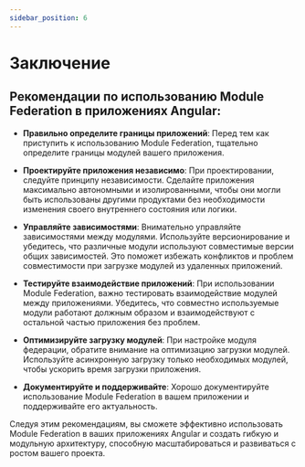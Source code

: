 ```yaml
---
sidebar_position: 6
---
```


# Заключение

## Рекомендации по использованию Module Federation в приложениях Angular:

- **Правильно определите границы приложений**: Перед тем как приступить к использованию Module Federation,
  тщательно определите границы модулей вашего приложения.

- **Проектируйте приложения независимо**: При проектировании, следуйте принципу независимости.
  Сделайте приложения максимально автономными и изолированными, чтобы они могли быть использованы
  другими продуктами без необходимости изменения своего внутреннего состояния или логики.

- **Управляйте зависимостями**: Внимательно управляйте зависимостями между модулями. Используйте версионирование
  и убедитесь, что различные модули используют совместимые версии общих зависимостей. Это поможет избежать
  конфликтов и проблем совместимости при загрузке модулей из удаленных приложений.

- **Тестируйте взаимодействие приложений**: При использовании Module Federation, важно тестировать взаимодействие
  модулей между приложениями. Убедитесь, что совместно используемые модули работают должным образом и
  взаимодействуют с остальной частью приложения без проблем.

- **Оптимизируйте загрузку модулей**: При настройке модуля федерации, обратите внимание на оптимизацию
  загрузки модулей. Используйте асинхронную загрузку только необходимых модулей, чтобы ускорить время
  загрузки приложения.

- **Документируйте и поддерживайте**: Хорошо документируйте использование Module Federation
  в вашем приложении и поддерживайте его актуальность.

Следуя этим рекомендациям, вы сможете эффективно использовать Module Federation в ваших приложениях Angular
и создать гибкую и модульную архитектуру, способную масштабироваться и развиваться с ростом вашего проекта.
